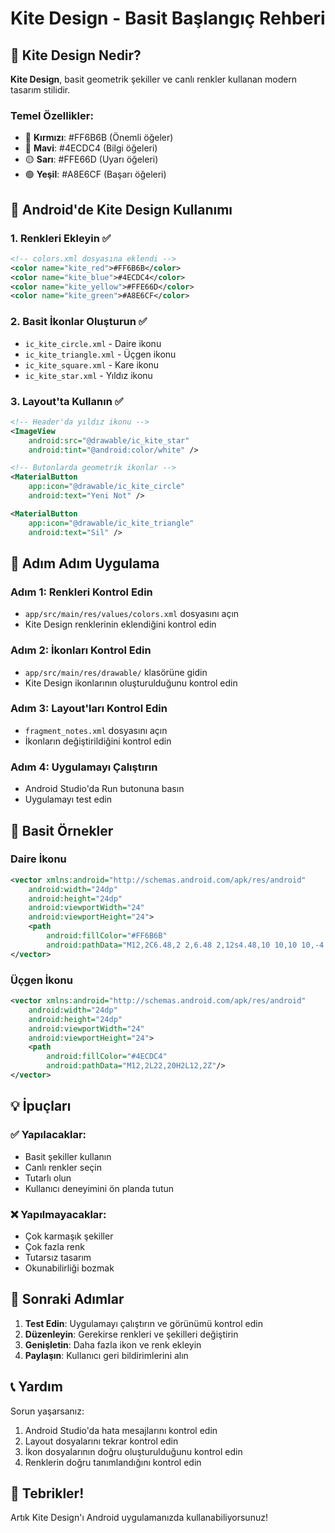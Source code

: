 # Kite Design - Basit Başlangıç Rehberi

## 🎯 Kite Design Nedir?

**Kite Design**, basit geometrik şekiller ve canlı renkler kullanan modern tasarım stilidir.

### Temel Özellikler:
- 🔴 **Kırmızı**: #FF6B6B (Önemli öğeler)
- 🔵 **Mavi**: #4ECDC4 (Bilgi öğeleri)  
- 🟡 **Sarı**: #FFE66D (Uyarı öğeleri)
- 🟢 **Yeşil**: #A8E6CF (Başarı öğeleri)

## 📱 Android'de Kite Design Kullanımı

### 1. Renkleri Ekleyin ✅
```xml
<!-- colors.xml dosyasına eklendi -->
<color name="kite_red">#FF6B6B</color>
<color name="kite_blue">#4ECDC4</color>
<color name="kite_yellow">#FFE66D</color>
<color name="kite_green">#A8E6CF</color>
```

### 2. Basit İkonlar Oluşturun ✅
- `ic_kite_circle.xml` - Daire ikonu
- `ic_kite_triangle.xml` - Üçgen ikonu
- `ic_kite_square.xml` - Kare ikonu
- `ic_kite_star.xml` - Yıldız ikonu

### 3. Layout'ta Kullanın ✅
```xml
<!-- Header'da yıldız ikonu -->
<ImageView
    android:src="@drawable/ic_kite_star"
    android:tint="@android:color/white" />

<!-- Butonlarda geometrik ikonlar -->
<MaterialButton
    app:icon="@drawable/ic_kite_circle"
    android:text="Yeni Not" />

<MaterialButton
    app:icon="@drawable/ic_kite_triangle"
    android:text="Sil" />
```

## 🚀 Adım Adım Uygulama

### Adım 1: Renkleri Kontrol Edin
- `app/src/main/res/values/colors.xml` dosyasını açın
- Kite Design renklerinin eklendiğini kontrol edin

### Adım 2: İkonları Kontrol Edin
- `app/src/main/res/drawable/` klasörüne gidin
- Kite Design ikonlarının oluşturulduğunu kontrol edin

### Adım 3: Layout'ları Kontrol Edin
- `fragment_notes.xml` dosyasını açın
- İkonların değiştirildiğini kontrol edin

### Adım 4: Uygulamayı Çalıştırın
- Android Studio'da Run butonuna basın
- Uygulamayı test edin

## 🎨 Basit Örnekler

### Daire İkonu
```xml
<vector xmlns:android="http://schemas.android.com/apk/res/android"
    android:width="24dp"
    android:height="24dp"
    android:viewportWidth="24"
    android:viewportHeight="24">
    <path
        android:fillColor="#FF6B6B"
        android:pathData="M12,2C6.48,2 2,6.48 2,12s4.48,10 10,10 10,-4.48 10,-10S17.52,2 12,2z"/>
</vector>
```

### Üçgen İkonu
```xml
<vector xmlns:android="http://schemas.android.com/apk/res/android"
    android:width="24dp"
    android:height="24dp"
    android:viewportWidth="24"
    android:viewportHeight="24">
    <path
        android:fillColor="#4ECDC4"
        android:pathData="M12,2L22,20H2L12,2Z"/>
</vector>
```

## 💡 İpuçları

### ✅ Yapılacaklar:
- Basit şekiller kullanın
- Canlı renkler seçin
- Tutarlı olun
- Kullanıcı deneyimini ön planda tutun

### ❌ Yapılmayacaklar:
- Çok karmaşık şekiller
- Çok fazla renk
- Tutarsız tasarım
- Okunabilirliği bozmak

## 🔄 Sonraki Adımlar

1. **Test Edin**: Uygulamayı çalıştırın ve görünümü kontrol edin
2. **Düzenleyin**: Gerekirse renkleri ve şekilleri değiştirin
3. **Genişletin**: Daha fazla ikon ve renk ekleyin
4. **Paylaşın**: Kullanıcı geri bildirimlerini alın

## 📞 Yardım

Sorun yaşarsanız:
1. Android Studio'da hata mesajlarını kontrol edin
2. Layout dosyalarını tekrar kontrol edin
3. İkon dosyalarının doğru oluşturulduğunu kontrol edin
4. Renklerin doğru tanımlandığını kontrol edin

## 🎉 Tebrikler!

Artık Kite Design'ı Android uygulamanızda kullanabiliyorsunuz!

